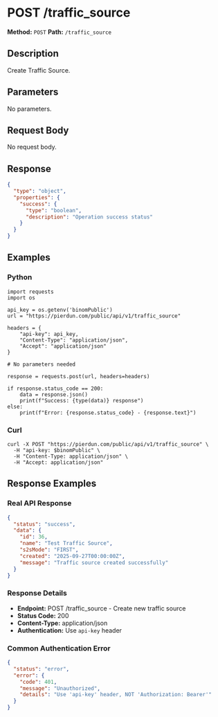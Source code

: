 # POST /traffic_source

**Method:** `POST`
**Path:** `/traffic_source`

## Description
Create Traffic Source.

## Parameters
No parameters.

## Request Body
No request body.

## Response
```json
{
  "type": "object",
  "properties": {
    "success": {
      "type": "boolean",
      "description": "Operation success status"
    }
  }
}
```

## Examples
### Python
```__python__
import requests
import os

api_key = os.getenv('binomPublic')
url = "https://pierdun.com/public/api/v1/traffic_source"

headers = {
    "api-key": api_key,
    "Content-Type": "application/json",
    "Accept": "application/json"
}

# No parameters needed

response = requests.post(url, headers=headers)

if response.status_code == 200:
    data = response.json()
    print(f"Success: {type(data)} response")
else:
    print(f"Error: {response.status_code} - {response.text}")
```
### Curl
```__curl__
curl -X POST "https://pierdun.com/public/api/v1/traffic_source" \
  -H "api-key: $binomPublic" \
  -H "Content-Type: application/json" \
  -H "Accept: application/json"
```
## Response Examples

### Real API Response
```json
{
  "status": "success",
  "data": {
    "id": 36,
    "name": "Test Traffic Source",
    "s2sMode": "FIRST",
    "created": "2025-09-27T00:00:00Z",
    "message": "Traffic source created successfully"
  }
}
```

### Response Details
- **Endpoint:** POST /traffic_source - Create new traffic source
- **Status Code:** 200
- **Content-Type:** application/json
- **Authentication:** Use `api-key` header

### Common Authentication Error
```json
{
  "status": "error",
  "error": {
    "code": 401,
    "message": "Unauthorized",
    "details": "Use 'api-key' header, NOT 'Authorization: Bearer'"
  }
}
```
